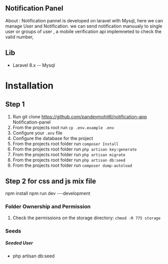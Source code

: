 ## Notification Panel

About : Notification pannel is developed on laravel with Mysql, here we can manage User and Notification. we can send notification manuualy to single user or groups of user , a mobile verification api implemneted to check the valid number,

## Lib

-   Laravel 8.x
    -- Mysql

# Installation

## Step 1

1. Run git clone https://github.com/pandeymohit6/notification-app Notification-panel
2. From the projects root run `cp .env.example .env`
3. Configure your `.env` file
4. Configure the database for the project
5. From the projects root folder run `composer Install`
6. From the projects root folder run `php artisan key:generate`
7. From the projects root folder run `php artisan migrate`
8. From the projects root folder run `php artisan db:seed`
9. From the projects root folder run `composer dump-autoload`

## Step 2 for css and js mix file

npm install
npm run dev ---development

### Folder Ownership and Permission

1. Check the permissions on the storage directory: `chmod -R 775 storage`

### Seeds

##### Seeded User

-   php artisan db:seed
